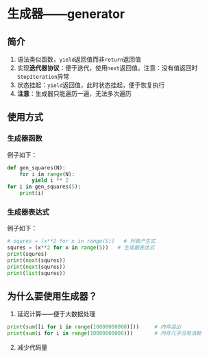 # 生成器——generator

## 简介

1. 语法类似函数，`yield`返回值而非`return`返回值
2. 实现**迭代器协议**：便于迭代，使用`next`返回值。注意：没有值返回时`StopIteration`异常
3. 状态挂起：`yield`返回值，此时状态挂起，便于恢复执行
4. **注意**：生成器只能遍历一遍，无法多次遍历

## 使用方式

### 生成器函数

例子如下：
```python
def gen_squares(N):
    for i in range(N):
        yield i ** 2
for i in gen_squares(5):
    print(i)
```

### 生成器表达式

例子如下：
```python
# squres = [x**2 for x in range(5)]   # 列表产生式
squres = (x**2 for x in range(5))   # 生成器表达式
print(squres)
print(next(squres))
print(next(squres))
print(list(squres))
```

## 为什么要使用生成器？

1. 延迟计算——便于大数据处理

```python
print(sum([i for i in range(10000000000)]))     # 内存溢出
print(sum(i for i in range(10000000000)))       # 内存几乎没有消耗
```

2. 减少代码量
